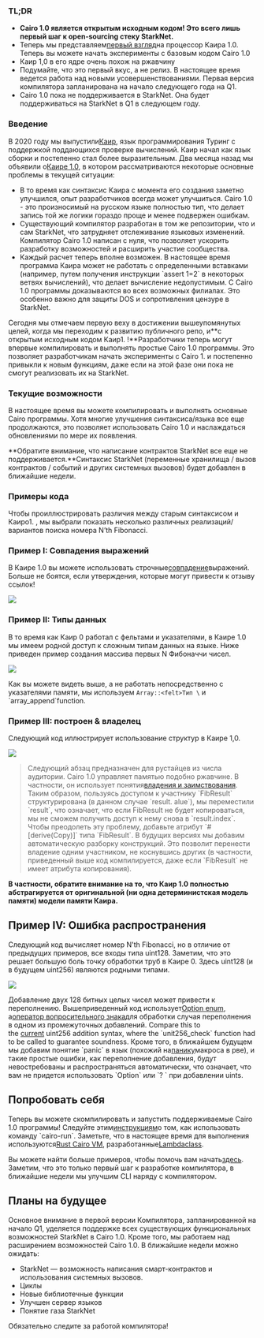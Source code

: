 ### TL;DR

* **Cairo 1.0 является открытым исходным кодом! Это всего лишь первый шаг к open-sourcing стеку StarkNet.**
* Теперь мы представляем[первый взгляд](https://github.com/starkware-libs/cairo)на процессор Каира 1.0. Теперь вы можете начать эксперименты с базовым кодом Cairo 1.0
* Каир 1,0 в его ядре очень похож на ржавчину
* Подумайте, что это первый вкус, а не релиз. В настоящее время ведется работа над новыми усовершенствованиями. Первая версия компилятора запланирована на начало следующего года на Q1.
* Cairo 1.0 пока не поддерживается в StarkNet. Она будет поддерживаться на StarkNet в Q1 в следующем году.

### Введение

В 2020 году мы выпустили[Каир](https://eprint.iacr.org/2021/1063.pdf), язык программирования Туринг с поддержкой поддающихся проверке вычислений. Каир начал как язык сборки и постепенно стал более выразительным. Два месяца назад мы объявили о[Каире 1.0](https://medium.com/starkware/cairo-1-0-aa96eefb19a0), в котором рассматриваются некоторые основные проблемы в текущей ситуации:

* В то время как синтаксис Каира с момента его создания заметно улучшился, опыт разработчиков всегда может улучшиться. Cairo 1.0 - это произносимый на русском языке полностью тип, что делает запись той же логики гораздо проще и менее подвержен ошибкам.
* Существующий компилятор разработан в том же репозитории, что и сам StarkNet, что затрудняет отслеживание языковых изменений. Компилятор Cairo 1.0 написан с нуля, что позволяет ускорить разработку возможностей и расширить участие сообщества.
* Каждый расчет теперь вполне возможен. В настоящее время программа Каира может не работать с определенными вставками (например, путем получения инструкции \`assert 1=2\` в некоторых ветвях вычислений), что делает вычисление недопустимым. С Cairo 1.0 программы доказываются во всех возможных филиалах. Это особенно важно для защиты DOS и сопротивления цензуре в StarkNet.

Сегодня мы отмечаем первую веху в достижении вышеупомянутых целей, когда мы переходим к развитию публичного репо, и**с открытым исходным кодом Каир1. !**Разработчики теперь могут впервые компилировать и выполнять простые Cairo 1.0 программы. Это позволяет разработчикам начать эксперименты с Cairo 1. и постепенно привыкли к новым функциям, даже если на этой фазе они пока не смогут реализовать их на StarkNet.

### Текущие возможности

В настоящее время вы можете компилировать и выполнять основные Cairo программы. Хотя многие улучшения синтаксиса/языка все еще продолжаются, это позволяет использовать Cairo 1.0 и наслаждаться обновлениями по мере их появления.

**Обратите внимание, что написание контрактов StarkNet все еще не поддерживается.**Синтаксис StarkNet (переменные хранилища / вызов контрактов / событий и других системных вызовов) будет добавлен в ближайшие недели.

### Примеры кода

Чтобы проиллюстрировать различия между старым синтаксисом и Каиро1. , мы выбрали показать несколько различных реализаций/вариантов поиска номера N’th Fibonacci.

### Пример I: Совпадения выражений

В Каире 1.0 вы можете использовать строчные[совпадение](https://doc.rust-lang.org/rust-by-example/flow_control/match.html?highlight=match#match)выражений. Больше не боятся, если утверждения, которые могут привести к отзыву ссылок!

![](/assets/code01.png)

### Пример II: Типы данных

В то время как Каир 0 работал с фельтами и указателями, в Каире 1.0 мы имеем родной доступ к сложным типам данных на языке. Ниже приведен пример создания массива первых N Фибоначчи чисел.

![](/assets/code02.png)

Как вы можете видеть выше, а не работать непосредственно с указателями памяти, мы используем `Array::<felt>Тип \` и \`array_append\`function.

### Пример III: построен & владелец

Следующий код иллюстрирует использование структур в Каире 1,0.

![](/assets/code03.png)

> Следующий абзац предназначен для рустайцев из числа аудитории. Cairo 1.0 управляет памятью подобно ржавчине. В частности, он использует понятия[владения и заимствования](https://doc.rust-lang.org/book/ch04-01-what-is-ownership.html). Таким образом, пользуясь доступом к участнику \`FibResult\` структурирована (в данном случае \`result. alue\`), мы переместили \`result\`, что означает, что если FibResult не будет копироваться, мы не сможем получить доступ к нему снова в \`result.index\`. Чтобы преодолеть эту проблему, добавьте атрибут \`#\[derive(Copy)]\` типа \`FibResult\`. В будущих версиях мы добавим автоматическую разборку конструкций. Это позволит перенести владение одним участником, не коснувшись других (в частности, приведенный выше код компилируется, даже если \`FibResult\` не имеет атрибута копирования).

**В частности, обратите внимание на то, что Каир 1.0 полностью абстрагируется от оригинальной (ни одна детерминистская модель памяти) модели памяти Каира.**

## Пример IV: Ошибка распространения

Следующий код вычисляет номер N'th Fibonacci, но в отличие от предыдущих примеров, все входы типа uint128. Заметим, что это решает большую боль точку обработки труб в Каире 0. Здесь uint128 (и в будущем uint256) являются родными типами.

![](/assets/0_s8bhjf_ade3carmi.png)

Добавление двух 128 битных целых чисел может привести к переполнению. Вышеприведенный код использует[Option enum](https://doc.rust-lang.org/rust-by-example/std/option.html), а[оператор вопросительного знака](https://doc.rust-lang.org/rust-by-example/std/result/question_mark.html)для обработки случая переполнения в одном из промежуточных добавлений. Compare this to the [current](https://github.com/starkware-libs/cairo-lang/blob/9889fbd522edc5eff603356e1912e20642ae20af/src/starkware/cairo/common/uint256.cairo#L31) uint256 addition syntax, where the \`unit256_check\` function had to be called to guarantee soundness. Кроме того, в ближайшем будущем мы добавим понятие \`panic\` в язык (похожий на[панику](https://doc.rust-lang.org/rust-by-example/std/panic.html)макроса в рве), и такие простые ошибки, как переполнение добавления, будут невостребованы и распространяться автоматически, что означает, что вам не придется использовать \`Option\` или \`? ` при добавлении uints.

## Попробовать себя

Теперь вы можете скомпилировать и запустить поддерживаемые Cairo 1.0 программы! Следуйте этим[инструкциям](https://github.com/starkware-libs/cairo/tree/main/crates/cairo-lang-runner)о том, как использовать команду \`cairo-run\`. Заметьте, что в настоящее время для выполнения используются[Rust Cairo VM](https://github.com/lambdaclass/cairo-rs), разработанные[Lambdaclass](https://lambdaclass.com/).

Вы можете найти больше примеров, чтобы помочь вам начать[здесь](https://github.com/starkware-libs/cairo2/tree/main/examples). Заметим, что это только первый шаг к разработке компилятора, в ближайшие недели мы улучшим CLI наряду с компилятором.

## Планы на будущее

Основное внимание в первой версии Компилятора, запланированной на начало Q1, уделяется поддержке всех существующих функциональных возможностей StarkNet в Cairo 1.0. Кроме того, мы работаем над расширением возможностей Cairo 1.0. В ближайшие недели можно ожидать:

* StarkNet — возможность написания смарт-контрактов и использования системных вызовов.
* Циклы
* Новые библиотечные функции
* Улучшен сервер языков
* Понятие газа StarkNet

Обязательно следите за работой компилятора!